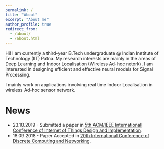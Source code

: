 ```yaml
---
permalink: /
title: "About"
excerpt: "About me"
author_profile: true
redirect_from: 
  - /about/
  - /about.html
---
```


Hi! I am currently a third-year B.Tech undergraduate @ Indian Institute of Technology (IIT) Patna. My research interests are mainly in the areas of Deep Learning and Indoor Localisation (Wireless Ad-hoc netork). I am interested in designing efficient and effective neural models for Signal Processing.

I mainly work on applications involving real time Indoor Localisation in wireless Ad-hoc sensor network.

News
======

* 23.10.2019 - Submitted a paper in [5th ACM/IEEE International Conference of Internet of Things Design and Implementation](https://conferences.computer.org/iotDI/2020/).
* 18.09.2018 - Paper Accepted in [20th International Conference of Discrete Computing and Networking](https://events.csa.iisc.ac.in/icdcn2019/index.htm).


